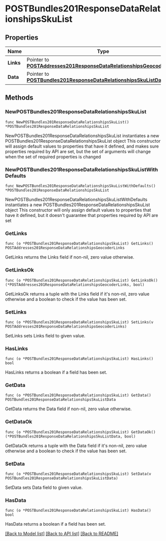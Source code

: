 # POSTBundles201ResponseDataRelationshipsSkuList

## Properties

Name | Type | Description | Notes
------------ | ------------- | ------------- | -------------
**Links** | Pointer to [**POSTAddresses201ResponseDataRelationshipsGeocoderLinks**](POSTAddresses201ResponseDataRelationshipsGeocoderLinks.md) |  | [optional] 
**Data** | Pointer to [**POSTBundles201ResponseDataRelationshipsSkuListData**](POSTBundles201ResponseDataRelationshipsSkuListData.md) |  | [optional] 

## Methods

### NewPOSTBundles201ResponseDataRelationshipsSkuList

`func NewPOSTBundles201ResponseDataRelationshipsSkuList() *POSTBundles201ResponseDataRelationshipsSkuList`

NewPOSTBundles201ResponseDataRelationshipsSkuList instantiates a new POSTBundles201ResponseDataRelationshipsSkuList object
This constructor will assign default values to properties that have it defined,
and makes sure properties required by API are set, but the set of arguments
will change when the set of required properties is changed

### NewPOSTBundles201ResponseDataRelationshipsSkuListWithDefaults

`func NewPOSTBundles201ResponseDataRelationshipsSkuListWithDefaults() *POSTBundles201ResponseDataRelationshipsSkuList`

NewPOSTBundles201ResponseDataRelationshipsSkuListWithDefaults instantiates a new POSTBundles201ResponseDataRelationshipsSkuList object
This constructor will only assign default values to properties that have it defined,
but it doesn't guarantee that properties required by API are set

### GetLinks

`func (o *POSTBundles201ResponseDataRelationshipsSkuList) GetLinks() POSTAddresses201ResponseDataRelationshipsGeocoderLinks`

GetLinks returns the Links field if non-nil, zero value otherwise.

### GetLinksOk

`func (o *POSTBundles201ResponseDataRelationshipsSkuList) GetLinksOk() (*POSTAddresses201ResponseDataRelationshipsGeocoderLinks, bool)`

GetLinksOk returns a tuple with the Links field if it's non-nil, zero value otherwise
and a boolean to check if the value has been set.

### SetLinks

`func (o *POSTBundles201ResponseDataRelationshipsSkuList) SetLinks(v POSTAddresses201ResponseDataRelationshipsGeocoderLinks)`

SetLinks sets Links field to given value.

### HasLinks

`func (o *POSTBundles201ResponseDataRelationshipsSkuList) HasLinks() bool`

HasLinks returns a boolean if a field has been set.

### GetData

`func (o *POSTBundles201ResponseDataRelationshipsSkuList) GetData() POSTBundles201ResponseDataRelationshipsSkuListData`

GetData returns the Data field if non-nil, zero value otherwise.

### GetDataOk

`func (o *POSTBundles201ResponseDataRelationshipsSkuList) GetDataOk() (*POSTBundles201ResponseDataRelationshipsSkuListData, bool)`

GetDataOk returns a tuple with the Data field if it's non-nil, zero value otherwise
and a boolean to check if the value has been set.

### SetData

`func (o *POSTBundles201ResponseDataRelationshipsSkuList) SetData(v POSTBundles201ResponseDataRelationshipsSkuListData)`

SetData sets Data field to given value.

### HasData

`func (o *POSTBundles201ResponseDataRelationshipsSkuList) HasData() bool`

HasData returns a boolean if a field has been set.


[[Back to Model list]](../README.md#documentation-for-models) [[Back to API list]](../README.md#documentation-for-api-endpoints) [[Back to README]](../README.md)


